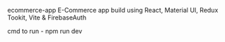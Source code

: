 ecommerce-app
E-Commerce app build using React, Material UI, Redux Tookit, Vite & FirebaseAuth

cmd to run - npm run dev
